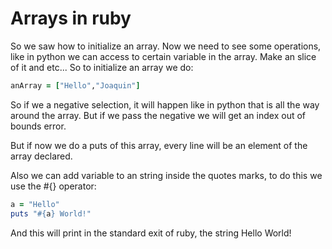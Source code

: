 # Arrays in ruby

So we saw how to initialize an array. Now we need to see some operations, like in python we can access to certain variable in the array. Make an slice of it and etc...
So to initialize an array we do:

```Ruby
anArray = ["Hello","Joaquin"]
```

So if we a negative selection, it will happen like in python that is all the way around the array. But if we pass the negative we will get an index out of bounds error.

But if now we do a puts of this array, every line will be an element of the array declared.

Also we can add variable to an string inside the quotes marks, to do this we use the #{} operator:
```Ruby
a = "Hello"
puts "#{a} World!"
```
And this will print in the standard exit of ruby, the string Hello World!
